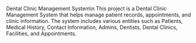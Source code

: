 Dental Clinic Management System\n
This project is a Dental Clinic Management System that helps manage patient records, appointments, and clinic information. 
The system includes various entities such as Patients, Medical History, Contact Information, Admins, Dentists, Dental Clinics, Facilities, and Appointments.
